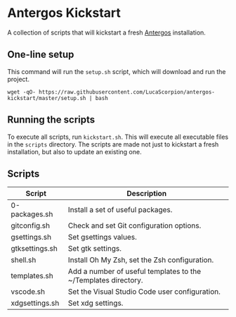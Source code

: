 # Antergos Kickstart
A collection of scripts that will kickstart a fresh [Antergos](https://antergos.com/) installation.

## One-line setup
This command will run the `setup.sh` script, which will download and run the project.

```
wget -qO- https://raw.githubusercontent.com/LucaScorpion/antergos-kickstart/master/setup.sh | bash
```

## Running the scripts
To execute all scripts, run `kickstart.sh`.
This will execute all executable files in the `scripts` directory.
The scripts are made not just to kickstart a fresh installation, but also to update an existing one.

## Scripts
| Script | Description |
| ------ | ----------- |
| 0-packages.sh | Install a set of useful packages. |
| gitconfig.sh | Check and set Git configuration options. |
| gsettings.sh | Set gsettings values. |
| gtksettings.sh | Set gtk settings. |
| shell.sh | Install Oh My Zsh, set the Zsh configuration. |
| templates.sh | Add a number of useful templates to the ~/Templates directory. |
| vscode.sh | Set the Visual Studio Code user configuration. |
| xdgsettings.sh | Set xdg settings. |
